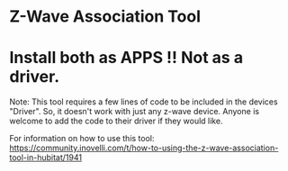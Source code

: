 # Z-Wave Association Tool

Install both as APPS !! Not as a driver.
=======
Note: This tool requires a few lines of code to be included in the devices "Driver". So, it doesn't work with just any z-wave device. Anyone is welcome to add the code to their driver if they would like.

For information on how to use this tool:
https://community.inovelli.com/t/how-to-using-the-z-wave-association-tool-in-hubitat/1941
